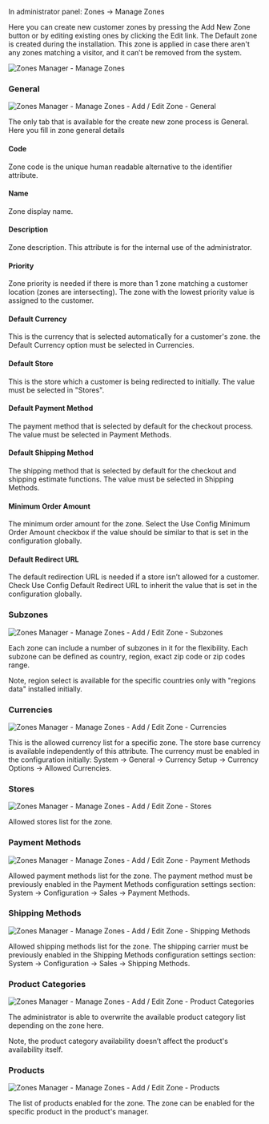 In administrator panel: Zones -> Manage Zones

Here you can create new customer zones by pressing the Add New Zone button or by editing existing ones by clicking the Edit link. The Default zone is created during the installation. This zone is applied in case there aren't any zones matching a visitor, and it can’t be removed from the system.

![Zones Manager - Manage Zones](zone-zone-700x412.png)
 
### General

![Zones Manager - Manage Zones - Add / Edit Zone - General](zone-zone-edit-general-700x536.png)

The only tab that is available for the create new zone process is General. Here you fill in zone general details

#### Code

Zone code is the unique human readable alternative to the identifier attribute.

#### Name

Zone display name.

#### Description

Zone description. This attribute is for the internal use of the administrator. 

#### Priority

Zone priority is needed if there is  more than 1 zone matching a customer location (zones are intersecting). The zone with the lowest priority value is assigned to the customer.

#### Default Currency

This is the currency that is selected automatically for a customer's zone. the Default Currency option must be selected in Currencies.

#### Default Store

This is the store which a customer is being redirected to initially. The value must be selected in "Stores".

#### Default Payment Method

The payment method that is selected by default for the checkout process. The value must be selected in Payment Methods.

#### Default Shipping Method

The shipping method that is selected by default for the checkout and shipping estimate functions. The value must be selected in Shipping Methods.

#### Minimum Order Amount

The minimum order amount for the zone. Select the Use Config Minimum Order Amount checkbox if the value should be similar to that is set in the configuration globally.

#### Default Redirect URL

The default redirection URL is needed if a store isn’t allowed for a customer. Check Use Config Default Redirect URL to inherit the value that is set in the configuration globally.

### Subzones

![Zones Manager - Manage Zones - Add / Edit Zone - Subzones](zone-zone-edit-subzones-700x359.png)

Each zone can include a number of subzones in it for the flexibility. Each subzone can be defined as country, region, exact zip code or zip codes range.

Note, region select is available for the specific countries only with "regions data" installed initially.

### Currencies

![Zones Manager - Manage Zones - Add / Edit Zone - Currencies](zone-zone-edit-currencies-700x235.png)

This is the allowed currency list for a specific zone. The store base currency is available independently of this attribute. The currency must be enabled in the configuration initially: System -> General -> Currency Setup -> Currency Options -> Allowed Currencies.

### Stores

![Zones Manager - Manage Zones - Add / Edit Zone - Stores](zone-zone-edit-stores-700x287.png)

Allowed stores list for the zone.

### Payment Methods

![Zones Manager - Manage Zones - Add / Edit Zone - Payment Methods](zone-zone-edit-payment-methods-700x288.png)
 

Allowed payment methods list for the zone. The payment method must be previously enabled in the Payment Methods configuration settings section: System -> Configuration -> Sales -> Payment Methods.

### Shipping Methods

![Zones Manager - Manage Zones - Add / Edit Zone - Shipping Methods](zone-zone-edit-shipping-methods-700x565.png)
 

Allowed shipping methods list for the zone. The shipping carrier must be previously enabled in the Shipping Methods configuration settings section: System -> Configuration -> Sales -> Shipping Methods.

### Product Categories

![Zones Manager - Manage Zones - Add / Edit Zone - Product Categories](zone-zone-edit-product-categories-700x244.png) 

The administrator is able to overwrite the available product category list depending on the zone here.

Note, the product category availability doesn’t affect the product's availability itself.

### Products

![Zones Manager - Manage Zones - Add / Edit Zone - Products](zone-zone-edit-products-700x417.png) 

The list of products enabled for the zone. The zone can be enabled for the specific product in the product's manager.
